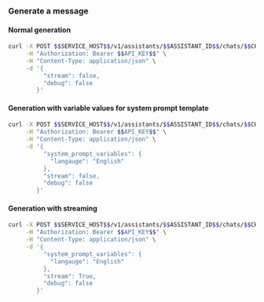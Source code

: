 ### Generate a message

#### Normal generation

```bash
curl -X POST $$SERVICE_HOST$$/v1/assistants/$$ASSISTANT_ID$$/chats/$$CHAT_ID$$/generate \
     -H "Authorization: Bearer $$API_KEY$$" \
     -H "Content-Type: application/json" \
     -d '{
          "stream": false,
          "debug": false
        }'
```

#### Generation with variable values for system prompt template

```bash
curl -X POST $$SERVICE_HOST$$/v1/assistants/$$ASSISTANT_ID$$/chats/$$CHAT_ID$$/generate \
     -H "Authorization: Bearer $$API_KEY$$" \
     -H "Content-Type: application/json" \
     -d '{
          "system_prompt_variables": {
            "langauge": "English"
          },
          "stream": false,
          "debug": false
        }'
```

#### Generation with streaming

```bash
curl -X POST $$SERVICE_HOST$$/v1/assistants/$$ASSISTANT_ID$$/chats/$$CHAT_ID$$/generate \
     -H "Authorization: Bearer $$API_KEY$$" \
     -H "Content-Type: application/json" \
     -d '{
          "system_prompt_variables": {
            "langauge": "English"
          },
          "stream": True,
          "debug": false
        }'
```
